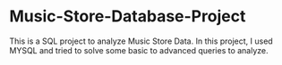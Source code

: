 # Music-Store-Database-Project
This is a SQL project to analyze Music Store Data. In this project, I used MYSQL and tried to solve some basic to advanced queries to analyze.
